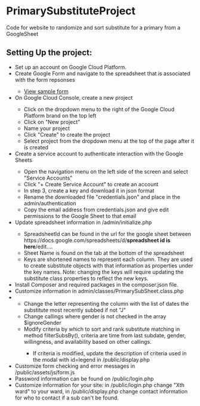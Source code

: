# PrimarySubstituteProject
Code for website to randomize and sort substitute for a primary from a GoogleSheet
<h2>Setting Up the project:</h2>

<ul>
  <li>Set up an account on Google Cloud Platform.</li>
  <li>Create Google Form and navigate to the spreadsheet that is associated with the form repsonses</li>
  <ul>
    <li><a href="https://docs.google.com/document/d/1swE-nNIVFJJxvhZqhFumh00oQxZoLkOiMkI3MrlUEFc/edit" target="_blank">View sample form</a></li>
  </ul>
  <li>On Google Cloud Console, create a new project</li>
  <ul>
    <li> Click on the dropdown menu to the right of the Google Cloud Platform brand on the top left</li>
    <li>Click on "New project"</li>
    <li>Name your project</li>
    <li>Click "Create" to create the project</li>
    <li>Select project from the dropdown menu at the top of the page after it is created</li>
  </ul>
  <li>Create a service account to authenticate interaction with the Google Sheets</li>
  <ul>
    <li>Open the navigation menu on the left side of the screen and select "Service Accounts"</li>
    <li>Click "+ Create Service Account" to create an account</li>
    <li>In step 3, create a key and download it in json format</li>
    <li>Rename the downloaded file "credentials.json" and place in the admin/authentication</li>
    <li>Copy the email address from credentials.json and give edit permissions to the Google Sheet to that email</li>
   </ul>
   <li>Update spreadsheet information in /admin/initialize.php</li>
   <ul>
    <li>SpreadsheetId can be found in the url for the google sheet between https://docs.google.com/spreadsheets/d/<strong>spreadsheet id is here</strong>/edit....</li>
    <li>Sheet Name is found on the tab at the bottom of the spreadsheet</li>
    <li>Keys are shortened names to represent each column. They are used to create substitute objects with that information as properties under the key names. Note: changing the keys will require updating the substitute class properties to reflect the new keys.</li>
   </ul>
  <li>Install Composer and required packages in the composer.json file. </li>
  <li>Customize information in admin/classes/PrimarySubSheet.class.php<li>
    <ul>
      <li>Change the letter representing the column with the list of dates the substitute most recently subbed if not "J"</li>
      <li>Change callings where gender is not checked in the array $ignoreGender</li>
      <li>Modify criteria by which to sort and rank substitute matching in method filterSubsBy(), criteria are time from last subdate, gender, willingness, and availability based on other callings. </li>
        <ul> 
          <li>If criteria is modified, update the description of criteria  used in the modal with id=legend in /public/display.php</li>
        </ul>
    </ul>
  <li>Customize form checking and error messages in /public/assets/js/form.js</li>
  <li>Password information can be found on /public/login.php</li>
  <li>Customize information for your site: in /public/login.php change "Xth ward" to your ward, in /public/display.php change contact information for who to contact if a sub can't be found.</li>
  
    
